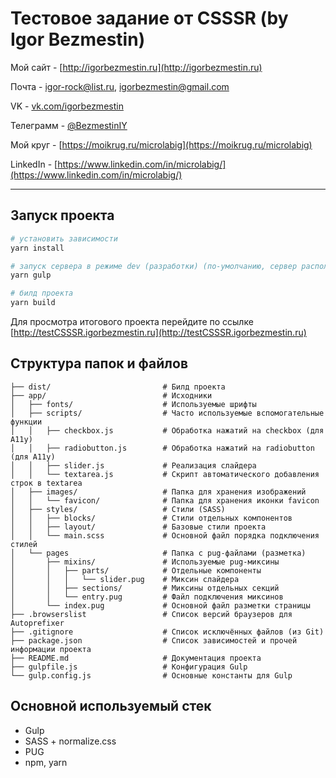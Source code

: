 # Тестовое задание от CSSSR (by Igor Bezmestin)

Мой сайт - [http://igorbezmestin.ru](http://igorbezmestin.ru)

Почта - [igor-rock@list.ru](mailto://igor-rock@list.ru), [igorbezmestin@gmail.com](mailto://igorbezmestin@gmail.com)

VK - [vk.com/igorbezmestin](https://vk.com/igorbezmestin)

Телеграмм - [@BezmestinIY](https://t.me/BezmestinIY)

Мой круг - [https://moikrug.ru/microlabig](https://moikrug.ru/microlabig)

LinkedIn - [https://www.linkedin.com/in/microlabig/](https://www.linkedin.com/in/microlabig/)

---

## Запуск проекта

``` bash
# установить зависимости
yarn install

# запуск сервера в режиме dev (разработки) (по-умолчанию, сервер расположен по адресу localhost:3000)
yarn gulp

# билд проекта
yarn build

``` 

Для просмотра итогового проекта перейдите по ссылке [http://testCSSSR.igorbezmestin.ru](http://testCSSSR.igorbezmestin.ru)

## Структура папок и файлов

```
├── dist/                         # Билд проекта
├── app/                          # Исходники
│   ├── fonts/                    # Используемые шрифты
│   ├── scripts/                  # Часто используемые вспомогательные функции
│   │   ├── checkbox.js           # Обработка нажатий на checkbox (для A11y)
│   │   ├── radiobutton.js        # Обработка нажатий на radiobutton (для A11y)
│   │   ├── slider.js             # Реализация слайдера
│   │   └── textarea.js           # Скрипт автоматического добавления строк в textarea
│   ├── images/                   # Папка для хранения изображений 
│   │   └── favicon/              # Папка для хранения иконки favicon
│   ├── styles/                   # Стили (SASS)
│   │   ├── blocks/               # Стили отдельных компонентов
│   │   ├── layout/               # Базовые стили проекта
│   │   └── main.scss             # Основной файл порядка подключения стилей
│   └── pages                     # Папка с pug-файлами (разметка)
│       ├── mixins/               # Используемые pug-миксины
│       │   ├── parts/            # Отдельные компоненты
│       │   │   └── slider.pug    # Миксин слайдера
│       │   ├── sections/         # Миксины отдельных секций
│       │   └── entry.pug         # Файл подключения миксинов
│       └── index.pug             # Основной файл разметки страницы
├── .browserslist                 # Список версий браузеров для Autoprefixer 
├── .gitignore                    # Список исключённых файлов (из Git)
├── package.json                  # Список зависимостей и прочей информации проекта
├── README.md                     # Документация проекта
├── gulpfile.js                   # Конфигурация Gulp
└── gulp.config.js                # Основные константы для Gulp

```

## Основной используемый стек

* Gulp
* SASS + normalize.css
* PUG
* npm, yarn
